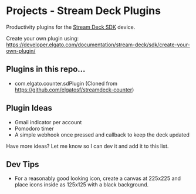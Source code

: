 # Projects - Stream Deck Plugins

Productivity plugins for the [Stream Deck SDK](https://www.elgato.com/en/stream-deck) device.

Create your own plugin using: https://developer.elgato.com/documentation/stream-deck/sdk/create-your-own-plugin/


## Plugins in this repo...

- com.elgato.counter.sdPlugin (Cloned from https://github.com/elgatosf/streamdeck-counter)


## Plugin Ideas

- Gmail indicator per account
- Pomodoro timer
- A simple webhook once pressed and callback to keep the deck updated

Have more ideas? Let me know so I can dev it and add it to this list.


## Dev Tips

- For a reasonably good looking icon, create a canvas at 225x225 and place icons inside as 125x125 with a black background.